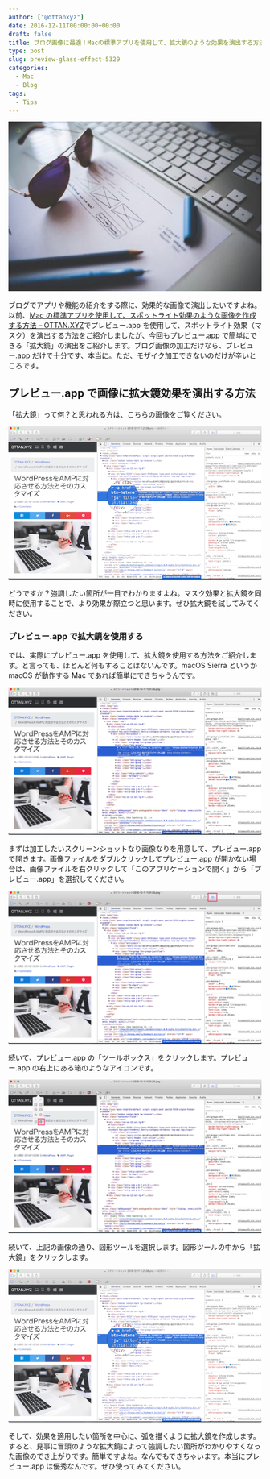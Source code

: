 ```yaml
---
author: ["@ottanxyz"]
date: 2016-12-11T00:00:00+00:00
draft: false
title: ブログ画像に最適！Macの標準アプリを使用して、拡大鏡のような効果を演出する方法
type: post
slug: preview-glass-effect-5329
categories:
  - Mac
  - Blog
tags:
  - Tips
---
```


![](161211-584cb9d29da84.jpg)

ブログでアプリや機能の紹介をする際に、効果的な画像で演出したいですよね。以前、[Mac の標準アプリを使用して、スポットライト効果のような画像を作成する方法 – OTTAN.XYZ](/posts/2016/11/mac-preview-spotlight-mask-5258/)でプレビュー.app を使用して、スポットライト効果（マスク）を演出する方法をご紹介しましたが、今回もプレビュー.app で簡単にできる「拡大鏡」の演出をご紹介します。ブログ画像の加工だけなら、プレビュー.app だけで十分です、本当に。ただ、モザイク加工できないのだけが辛いところです。

## プレビュー.app で画像に拡大鏡効果を演出する方法

「拡大鏡」って何？と思われる方は、こちらの画像をご覧ください。

![](161211-584cb9efe0a4a.png)

どうですか？強調したい箇所が一目でわかりますよね。マスク効果と拡大鏡を同時に使用することで、より効果が際立つと思います。ぜひ拡大鏡を試してみてください。

### プレビュー.app で拡大鏡を使用する

では、実際にプレビュー.app を使用して、拡大鏡を使用する方法をご紹介します。と言っても、ほとんど何もすることはないんです。macOS Sierra というか macOS が動作する Mac であれば簡単にできちゃうんです。

![](161211-584cb9db677bd.png)

まずは加工したいスクリーンショットなり画像なりを用意して、プレビュー.app で開きます。画像ファイルをダブルクリックしてプレビュー.app が開かない場合は、画像ファイルを右クリックして「このアプリケーションで開く」から「プレビュー.app」を選択してください。

![](161211-584cb9e2172f6.png)

続いて、プレビュー.app の「ツールボックス」をクリックします。プレビュー.app の右上にある箱のようなアイコンです。

![](161211-584cb9ea791bf.png)

続いて、上記の画像の通り、図形ツールを選択します。図形ツールの中から「拡大鏡」をクリックします。

![](161211-584cb9efe0a4a.png)

そして、効果を適用したい箇所を中心に、弧を描くように拡大鏡を作成します。すると、見事に冒頭のような拡大鏡によって強調したい箇所がわかりやすくなった画像のでき上がりです。簡単ですよね。なんでもできちゃいます。本当にプレビュー.app は優秀なんです。ぜひ使ってみてください。
